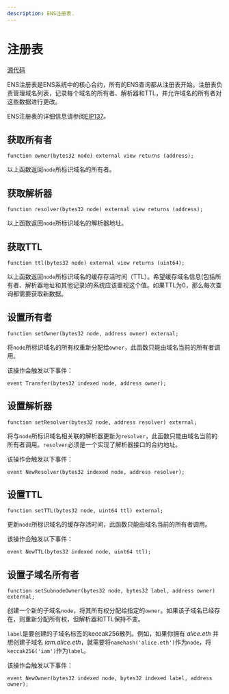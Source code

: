 ```yaml
---
description: ENS注册表.
---
```


# 注册表

[源代码](https://github.com/ensdomains/ens/blob/master/contracts/ENS.sol)

ENS注册表是ENS系统中的核心合约，所有的ENS查询都从注册表开始。注册表负责管理域名列表，记录每个域名的所有者、解析器和TTL，并允许域名的所有者对这些数据进行更改。

ENS注册表的详细信息请参阅[EIP137](https://eips.ethereum.org/EIPS/eip-137)。

## 获取所有者

```text
function owner(bytes32 node) external view returns (address);
```

以上函数返回`node`所标识域名的所有者。

## 获取解析器

```text
function resolver(bytes32 node) external view returns (address);
```

以上函数返回`node`所标识域名的解析器地址。

## 获取TTL

```text
function ttl(bytes32 node) external view returns (uint64);
```

以上函数返回`node`所标识域名的缓存存活时间（TTL）。希望缓存域名信息(包括所有者、解析器地址和其他记录)的系统应该重视这个值。如果TTL为0，那么每次查询都需要获取新数据。

## 设置所有者

```text
function setOwner(bytes32 node, address owner) external;
```

将`node`所标识域名的所有权重新分配给`owner`，此函数只能由域名当前的所有者调用。

该操作会触发以下事件：

```text
event Transfer(bytes32 indexed node, address owner);
```

## 设置解析器

```text
function setResolver(bytes32 node, address resolver) external;
```

将与`node`所标识域名相关联的解析器更新为`resolver`，此函数只能由域名当前的所有者调用。`resolver`必须是一个实现了解析器接口的合约地址。

该操作会触发以下事件：

```text
event NewResolver(bytes32 indexed node, address resolver);
```

## 设置TTL

```text
function setTTL(bytes32 node, uint64 ttl) external;
```

更新`node`所标识域名的缓存存活时间，此函数只能由域名当前的所有者调用。

该操作会触发以下事件：

```text
event NewTTL(bytes32 indexed node, uint64 ttl);
```

## 设置子域名所有者

```text
function setSubnodeOwner(bytes32 node, bytes32 label, address owner) external;
```

创建一个新的子域名`node`，将其所有权分配给指定的`owner`。如果该子域名已经存在，则重新分配所有权，但解析器和TTL保持不变。

`label`是要创建的子域名标签的keccak256散列。例如，如果你拥有 _alice.eth_ 并想创建子域名 _iam.alice.eth_，就需要将`namehash('alice.eth')`作为`node`，将`keccak256('iam')`作为`label`。

该操作会触发以下事件：

```text
event NewOwner(bytes32 indexed node, bytes32 indexed label, address owner);
```

